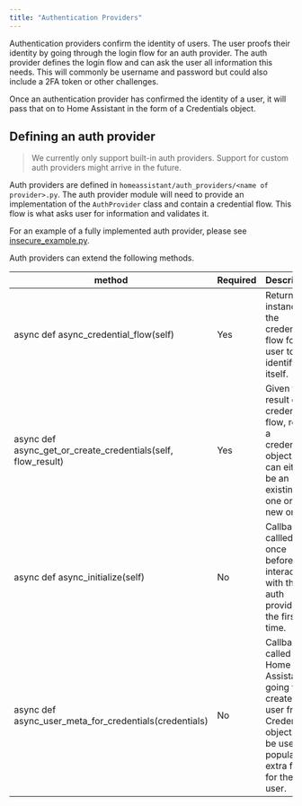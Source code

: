 ```yaml
---
title: "Authentication Providers"
---
```


Authentication providers confirm the identity of users. The user proofs their identity by going through the login flow for an auth provider. The auth provider defines the login flow and can ask the user all information this needs. This will commonly be username and password but could also include a 2FA token or other challenges.

Once an authentication provider has confirmed the identity of a user, it will pass that on to Home Assistant in the form of a Credentials object.

## Defining an auth provider

> We currently only support built-in auth providers. Support for custom auth providers might arrive in the future.

Auth providers are defined in `homeassistant/auth_providers/<name of provider>.py`. The auth provider module will need to provide an implementation of the `AuthProvider` class and contain a credential flow. This flow is what asks user for information and validates it.

For an example of a fully implemented auth provider, please see [insecure_example.py](https://github.com/home-assistant/home-assistant/blob/dev/homeassistant/auth/providers/insecure_example.py).

Auth providers can extend the following methods.

| method | Required | Description
| ------ | -------- | -----------
| async def async_credential_flow(self) | Yes | Return an instance of the credential flow for a user to identify itself.
| async def async_get_or_create_credentials(self, flow_result) | Yes | Given the result of a credential flow, return a credentials object. This can either be an existing one or a new one.
| async def async_initialize(self) | No | Callback callled once before interacting with the auth provider for the first time.
| async def async_user_meta_for_credentials(credentials) | No | Callback called Home Assistant is going to create a user from a Credentials object. Can be used to populate extra fields for the user.
